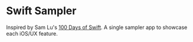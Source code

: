 # Swift Sampler

Inspired by Sam Lu's [100 Days of Swift](http://samvlu.com/index.html).
A single sampler app to showcase each iOS/UX feature.
